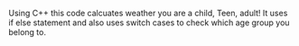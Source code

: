 Using C++ this code calcuates weather you are a child, Teen, adult! It uses if else statement and also uses switch cases to check which age group you belong to.
